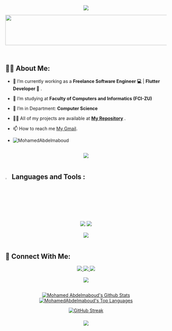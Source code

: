<div align="center">
    <img src="https://readme-typing-svg.herokuapp.com/?font=Righteous&size=35&center=true&vCenter=true&width=500&height=70&duration=4000&lines=Hi+There!+👋;+I'm+Mohamed+Abdelmaoud!+🚀;Flutter%20Developer;" />
</div>
<p align="center">
  <img src="https://github.com/Govindv7555/Govindv7555/blob/main/49e76e0596857673c5c80c85b84394c1.gif" width=1100px height=95px>
</p> 
<br>

## 🙋‍♂️ About Me:

- 🔭 I’m currently working as a **Freelance Software Engineer 💻** | **Flutter Developer 📱** .
- 🌱 I’m studying at **Faculty of Computers and Informatics (FCI-ZU)**
- 💞️ I’m in Department: **Computer Science**
- 👨‍💻 All of my projects are available at **[My Repository](https://github.com/MohamedAbdelmaboud?tab=repositories)** .


- 📫 How to reach me [My Gmail](mailto:mohamedabdlmabod03@gmail.com).
  
- <p align="left"> <img src="https://komarev.com/ghpvc/?username=MohamedAbdelmaboud&label=Profile%20views&color=0e75b6&style=flat" alt="MohamedAbdelmaboud" /> </p>
<br>
<div align="center">
    <img src="https://user-images.githubusercontent.com/73097560/115834477-dbab4500-a447-11eb-908a-139a6edaec5c.gif" />
</div>
<br>

## <img src="https://media2.giphy.com/media/QssGEmpkyEOhBCb7e1/giphy.gif?cid=ecf05e47a0n3gi1bfqntqmob8g9aid1oyj2wr3ds3mg700bl&rid=giphy.gif" width ="3%">  Languages and Tools :
<div align="center">
    <img src="https://skillicons.dev/icons?i=flutter,dart,firebase,c,python,kotlin" />
    <img src="https://skillicons.dev/icons?i=git,github,androidstudio,vscode,figma,postman" /><br>
</div>
<br>
<div align="center">
    <img src="https://user-images.githubusercontent.com/73097560/115834477-dbab4500-a447-11eb-908a-139a6edaec5c.gif" />
</div>
<br>

## 🤝 Connect With Me:

<div align="center">
    <a href="https://www.linkedin.com/in/mohamed-abdelmaboud-a95632296?utm_source=share&utm_campaign=share_via&utm_content=profile&utm_medium=android_app" target="_blank">
        <img src="https://img.shields.io/badge/LinkedIn-0077B5?style=for-the-badge&logo=linkedin&logoColor=white" target="_blank" />
    </a>
  <a href="mailto:mohamedabdlmabod03@gmail.com">
    <img src="https://img.shields.io/badge/Gmail-333333?style=for-the-badge&logo=gmail&logoColor=red" />

  
  </a>
     </a>
     <a href="https://wa.me/+201029648334?text=Hello Mohamed,i am from GitHub Repository \nHow are you ♥️">
    <img src="https://img.shields.io/badge/WhatsApp-65B741?style=for-the-badge&logo=whatsapp&logoColor=white" />
  </a>
</div>

<br>
<div align="center">
    <img src="https://user-images.githubusercontent.com/73097560/115834477-dbab4500-a447-11eb-908a-139a6edaec5c.gif" />
</div>
<br>

<p align="center">
<a href="https://github.com/MohamedAbdelmaboud/github-readme-stats"><img alt="Mohamed Abdelmaboud's Github Stats" src="https://github-readme-stats.vercel.app/api?username=MohamedAbdelmaboud&show_icons=true&count_private=true&theme=react&hide_border=true&bg_color=0D1117" /></a>
<a href="https://github.com/MohamedAbdelmaboud/github-readme-stats"><img alt="MohamedAbdelmaboud's Top Languages" src="https://github-readme-stats.vercel.app/api/top-langs/?username=MohamedAbdelmaboud&langs_count=8&count_private=true&layout=compact&theme=react&hide_border=true&bg_color=0D1117" /></a>
</p>
<p align="center">
<a href="https://git.io/streak-stats"><img src="https://github-readme-streak-stats.herokuapp.com?user=MohamedAbdelmaboud&theme=shadow-blue" alt="GitHub Streak" /></a>
</p>
<h3 align="center">
 <img src="https://readme-typing-svg.herokuapp.com/?font=Righteous&size=25&center=true&vCenter=true&width=500&height=70&duration=4000&lines=+Unlock+the+secrets+of+my+code+vault+🗝️+💻;+Dive+in+and+explore+🌊;Thanks+for+visiting!+❤️">

</h3>

